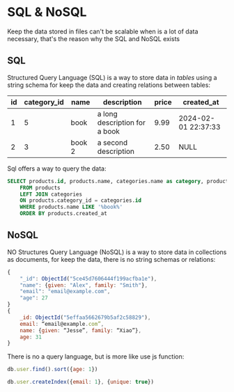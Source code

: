 # SQL & NoSQL

Keep the data stored in files can't be scalable when is a lot of data necessary, that's the reason why the SQL and NoSQL exists

## SQL

Structured Query Language (SQL) is a way to store data in *tables* using a string schema for keep the data and creating relations between tables:

| id | category_id | name   | description                   | price | created_at          |
| -- | ----------- | ------ | ----------------------------- | ----- | ------------------- |
| 1  | 5           | book   | a long description for a book | 9.99  | 2024-02-01 22:37:33 |
| 2  | 3           | book 2 | a second description          | 2.50  | NULL                |

Sql offers a way to query the data:

```sql
SELECT products.id, products.name, categories.name as category, products.description, products.price
    FROM products
    LEFT JOIN categories
    ON products.category_id = categories.id
    WHERE products.name LIKE '%book%' 
    ORDER BY products.created_at
```


## NoSQL

NO Structures Query Language (NoSQL) is a way to store data in collections as documents, for keep the data, there is no string schemas or relations:

```js
{
    "_id": ObjectId("5ce45d7606444f199acfba1e"),
    "name": {given: "Alex", family: "Smith"},
    "email": "email@example.com",
    "age": 27
}
{
    _id: ObjectId("5effaa5662679b5af2c58829"),
    email: “email@example.com”,
    name: {given: “Jesse”, family: “Xiao”},
    age: 31
}
```

There is no a query language, but is more like use js function:

```js
db.user.find().sort({age: 1})

db.user.createIndex({email: 1}, {unique: true})
```
